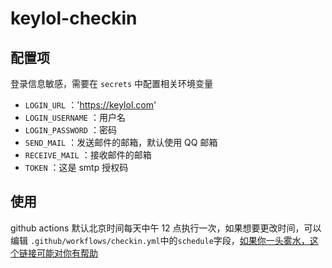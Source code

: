 # keylol-checkin

## 配置项

登录信息敏感，需要在 `secrets` 中配置相关环境变量

- `LOGIN_URL` ：'https://keylol.com'
- `LOGIN_USERNAME` ：用户名
- `LOGIN_PASSWORD` ：密码
- `SEND_MAIL` ：发送邮件的邮箱，默认使用 QQ 邮箱
- `RECEIVE_MAIL` ：接收邮件的邮箱
- `TOKEN` ：这是 smtp 授权码

## 使用

github actions 默认北京时间每天中午 12 点执行一次，如果想要更改时间，可以编辑 `.github/workflows/checkin.yml`中的`schedule`字段，[如果你一头雾水，这个链接可能对你有帮助](https://crontab.guru/#00_12_*_*_*)

